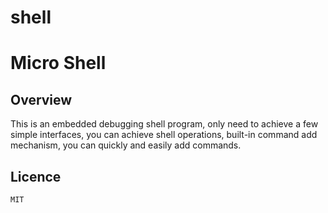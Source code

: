 # shell

# ####

# Micro Shell

## Overview
This is an embedded debugging shell program, only need to achieve a few simple interfaces, you can achieve shell operations, built-in command add mechanism, you can quickly and easily add commands.

## Licence
    MIT
